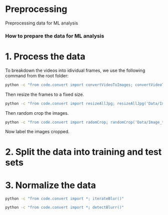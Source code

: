 # Preprocessing
Preprocessing data for ML analysis

### How to prepare the data for ML analysis
# 1. Process the data
To breakdown the videos into idividual frames, we use the following command from the root folder: 
``` bash
python -c "from code.convert import convertVideoToImages; convertVideoToImages('Data/Videos/', 'Data/Image_temp/')"
```
Then resize the frames to a fixed size.
``` bash
python -c "from code.convert import resizeAllJpg; resizeAllJpg('Data/Image_temp/', (1080, 1920))"
```
Then random crop the images. 
``` bash
python -c "from code.convert import radomCrop; randomCrop('Data/Image_temp/', 'Data/Images/', (256,256))"
```
Now label the images cropped. 
# 2. Split the data into training and test sets
# 3. Normalize the data

``` bash
python -c "from code.convert import *; iterateBlur()"
```
``` bash
python -c "from code.convert import *; detectBlurr()"

```